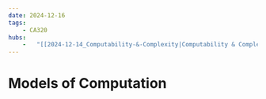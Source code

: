```yaml
---
date: 2024-12-16 
tags: 
    - CA320
hubs: 
    -   "[[2024-12-14_Computability-&-Complexity|Computability & Complexity]]"
---
```


# Models of Computation

